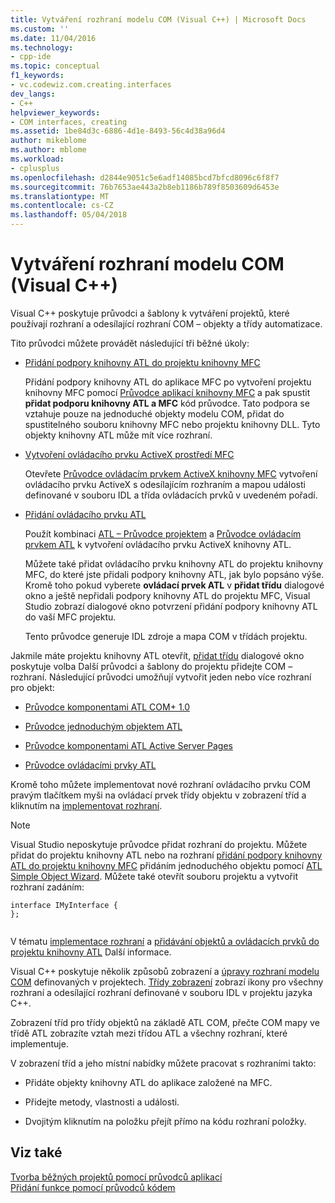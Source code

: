 ```yaml
---
title: Vytváření rozhraní modelu COM (Visual C++) | Microsoft Docs
ms.custom: ''
ms.date: 11/04/2016
ms.technology:
- cpp-ide
ms.topic: conceptual
f1_keywords:
- vc.codewiz.com.creating.interfaces
dev_langs:
- C++
helpviewer_keywords:
- COM interfaces, creating
ms.assetid: 1be84d3c-6886-4d1e-8493-56c4d38a96d4
author: mikeblome
ms.author: mblome
ms.workload:
- cplusplus
ms.openlocfilehash: d2844e9051c5e6adf14085bcd7bfcd8096c6f8f7
ms.sourcegitcommit: 76b7653ae443a2b8eb1186b789f8503609d6453e
ms.translationtype: MT
ms.contentlocale: cs-CZ
ms.lasthandoff: 05/04/2018
---
```

# <a name="creating-a-com-interface-visual-c"></a>Vytváření rozhraní modelu COM (Visual C++)
Visual C++ poskytuje průvodci a šablony k vytváření projektů, které používají rozhraní a odesílající rozhraní COM – objekty a třídy automatizace.  
  
 Tito průvodci můžete provádět následující tři běžné úkoly:  
  
-   [Přidání podpory knihovny ATL do projektu knihovny MFC](../mfc/reference/adding-atl-support-to-your-mfc-project.md)  
  
     Přidání podpory knihovny ATL do aplikace MFC po vytvoření projektu knihovny MFC pomocí [Průvodce aplikací knihovny MFC](../mfc/reference/mfc-application-wizard.md) a pak spustit **přidat podporu knihovny ATL a MFC** kód průvodce. Tato podpora se vztahuje pouze na jednoduché objekty modelu COM, přidat do spustitelného souboru knihovny MFC nebo projektu knihovny DLL. Tyto objekty knihovny ATL může mít více rozhraní.  
  
-   [Vytvoření ovládacího prvku ActiveX prostředí MFC](../mfc/reference/creating-an-mfc-activex-control.md)  
  
     Otevřete [Průvodce ovládacím prvkem ActiveX knihovny MFC](../mfc/reference/mfc-activex-control-wizard.md) vytvoření ovládacího prvku ActiveX s odesílajícím rozhraním a mapou události definované v souboru IDL a třída ovládacích prvků v uvedeném pořadí.  
  
-   [Přidání ovládacího prvku ATL](../atl/reference/adding-an-atl-control.md)  
  
     Použít kombinaci [ATL – Průvodce projektem](../atl/reference/atl-project-wizard.md) a [Průvodce ovládacím prvkem ATL](../atl/reference/atl-control-wizard.md) k vytvoření ovládacího prvku ActiveX knihovny ATL.  
  
     Můžete také přidat ovládacího prvku knihovny ATL do projektu knihovny MFC, do které jste přidali podpory knihovny ATL, jak bylo popsáno výše. Kromě toho pokud vyberete **ovládací prvek ATL** v **přidat třídu** dialogové okno a ještě nepřidali podpory knihovny ATL do projektu MFC, Visual Studio zobrazí dialogové okno potvrzení přidání podpory knihovny ATL do vaší MFC projektu.  
  
     Tento průvodce generuje IDL zdroje a mapa COM v třídách projektu.  
  
 Jakmile máte projektu knihovny ATL otevřít, [přidat třídu](../ide/add-class-dialog-box.md) dialogové okno poskytuje volba Další průvodci a šablony do projektu přidejte COM – rozhraní. Následující průvodci umožňují vytvořit jeden nebo více rozhraní pro objekt:  
  
-   [Průvodce komponentami ATL COM+ 1.0](../atl/reference/atl-com-plus-1-0-component-wizard.md)  
  
-   [Průvodce jednoduchým objektem ATL](../atl/reference/atl-simple-object-wizard.md)  
  
-   [Průvodce komponentami ATL Active Server Pages](../atl/reference/atl-active-server-page-component-wizard.md)  
  
-   [Průvodce ovládacími prvky ATL](../atl/reference/atl-control-wizard.md)  
  
 Kromě toho můžete implementovat nové rozhraní ovládacího prvku COM pravým tlačítkem myši na ovládací prvek třídy objektu v zobrazení tříd a kliknutím na [implementovat rozhraní](../ide/implement-interface-wizard.md).  
  
> [!NOTE]
>  Visual Studio neposkytuje průvodce přidat rozhraní do projektu. Můžete přidat do projektu knihovny ATL nebo na rozhraní [přidání podpory knihovny ATL do projektu knihovny MFC](../mfc/reference/adding-atl-support-to-your-mfc-project.md) přidáním jednoduchého objektu pomocí [ATL Simple Object Wizard](../atl/reference/atl-simple-object-wizard.md). Můžete také otevřít souboru projektu a vytvořit rozhraní zadáním:  
  
```  
interface IMyInterface {  
};  
  
```  
  
 V tématu [implementace rozhraní](../ide/implementing-an-interface-visual-cpp.md) a [přidávání objektů a ovládacích prvků do projektu knihovny ATL](../atl/reference/adding-objects-and-controls-to-an-atl-project.md) Další informace.  
  
 Visual C++ poskytuje několik způsobů zobrazení a [úpravy rozhraní modelu COM](../ide/editing-a-com-interface.md) definovaných v projektech. [Třídy zobrazení](http://msdn.microsoft.com/en-us/8d7430a9-3e33-454c-a9e1-a85e3d2db925) zobrazí ikony pro všechny rozhraní a odesílající rozhraní definované v souboru IDL v projektu jazyka C++.  
  
 Zobrazení tříd pro třídy objektů na základě ATL COM, přečte COM mapy ve třídě ATL zobrazíte vztah mezi třídou ATL a všechny rozhraní, které implementuje.  
  
 V zobrazení tříd a jeho místní nabídky můžete pracovat s rozhraními takto:  
  
-   Přidáte objekty knihovny ATL do aplikace založené na MFC.  
  
-   Přidejte metody, vlastnosti a události.  
  
-   Dvojitým kliknutím na položku přejít přímo na kódu rozhraní položky.  
  
## <a name="see-also"></a>Viz také  
 [Tvorba běžných projektů pomocí průvodců aplikací](../ide/creating-desktop-projects-by-using-application-wizards.md)   
 [Přidání funkce pomocí průvodců kódem](../ide/adding-functionality-with-code-wizards-cpp.md)